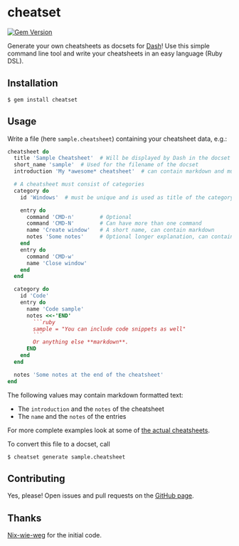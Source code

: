 # cheatset

[![Gem Version](https://badge.fury.io/rb/cheatset.png)](http://badge.fury.io/rb/cheatset)

Generate your own cheatsheets as docsets for [Dash](http://kapeli.com/dash)!
Use this simple command line tool and write your cheatsheets in an easy
language (Ruby DSL).

## Installation

    $ gem install cheatset

## Usage

Write a file (here `sample.cheatsheet`) containing your cheatsheet data, e.g.:

```ruby
cheatsheet do
  title 'Sample Cheatsheet'  # Will be displayed by Dash in the docset list
  short_name 'sample'  # Used for the filename of the docset
  introduction 'My *awesome* cheatsheet'  # can contain markdown and multiple lines

  # A cheatsheet must consist of categories
  category do
    id 'Windows'  # must be unique and is used as title of the category

    entry do
      command 'CMD-n'        # Optional
      command 'CMD-N'        # Can have more than one command
      name 'Create window'   # A short name, can contain markdown
      notes 'Some notes'     # Optional longer explanation, can contain markdown
    end
    entry do
      command 'CMD-w'
      name 'Close window'
    end
  end

  category do
    id 'Code'
    entry do
      name 'Code sample'
      notes <<-'END'
        ```ruby
        sample = "You can include code snippets as well"
        ```
        Or anything else **markdown**.
      END
    end
  end

  notes 'Some notes at the end of the cheatsheet'
end
```
The following values may contain markdown formatted text:

* The `introduction` and the `notes` of the cheatsheet
* The `name` and the `notes` of the entries

For more complete examples look at some of
[the actual cheatsheets](https://github.com/Kapeli/cheatsheets).

To convert this file to a docset, call

    $ cheatset generate sample.cheatsheet


## Contributing

Yes, please! Open issues and pull requests on the
[GitHub page](https://github.com/Kapeli/cheatset).

## Thanks

[Nix-wie-weg](https://github.com/Nix-wie-weg/dasheets) for the initial code.
